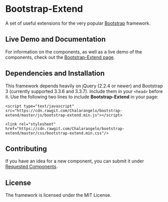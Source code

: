 # Bootstrap-Extend

A set of useful extensions for the very popular [Bootstrap](http://getbootstrap.com/) framework.

## Live Demo and Documentation

For information on the components, as well as a live demo of the components, check out the [Bootstrap-Extend page](https://chalarangelo.github.io/bootstrap-extend/).

## Dependencies and Installation

This framework depends heavily on jQuery (2.2.4 or newer) and Bootstrap 3 (currently supported 3.3.6 and 3.3.7). Include them in your `<head>` before it. Use the following two lines to include **Bootstrap-Extend** in your page:

`<script type="text/javascript" src="https://cdn.rawgit.com/Chalarangelo/bootstrap-extend/master/js/bootstrap-extend.min.js"></script>`

`<link rel="stylesheet" href="https://cdn.rawgit.com/Chalarangelo/bootstrap-extend/master/css/bootstrap-extend.min.css"/>`

## Contributing

If you have an idea for a new component, you can submit it under [Requested Components](https://github.com/Chalarangelo/bootstrap-extend/issues/3).

## License

The framework is licensed under the MIT License.